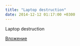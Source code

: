```yaml
---
title: "Laptop destruction"
date: 2014-12-12 01:17:00 +0300
---
```


Laptop destruction

[Вложение](https://vk.com/video41076938_170592988)
